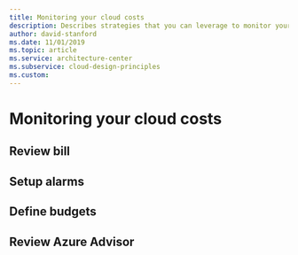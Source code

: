 ```yaml
---
title: Monitoring your cloud costs
description: Describes strategies that you can leverage to monitor your cloud costs, and act on them appropriately.
author: david-stanford
ms.date: 11/01/2019
ms.topic: article
ms.service: architecture-center
ms.subservice: cloud-design-principles
ms.custom: 
---
```


# Monitoring your cloud costs

## Review bill

## Setup alarms

## Define budgets

## Review Azure Advisor